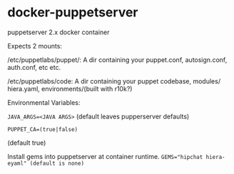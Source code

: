 # docker-puppetserver
puppetserver 2.x docker container


Expects 2 mounts:

/etc/puppetlabs/puppet/:
 A dir containing your puppet.conf, autosign.conf, auth.conf, etc etc. 

/etc/puppetlabs/code:
 A dir containing your puppet codebase, modules/ hiera.yaml, environments/(built with r10k?)

Environmental Variables:

```JAVA_ARGS=<JAVA ARGS>```
 (default leaves pupperserver defaults)

```PUPPET_CA=(true|false)```

 (default true)

Install gems into puppetserver at container runtime. 
```GEMS="hipchat hiera-eyaml" (default is none)```
